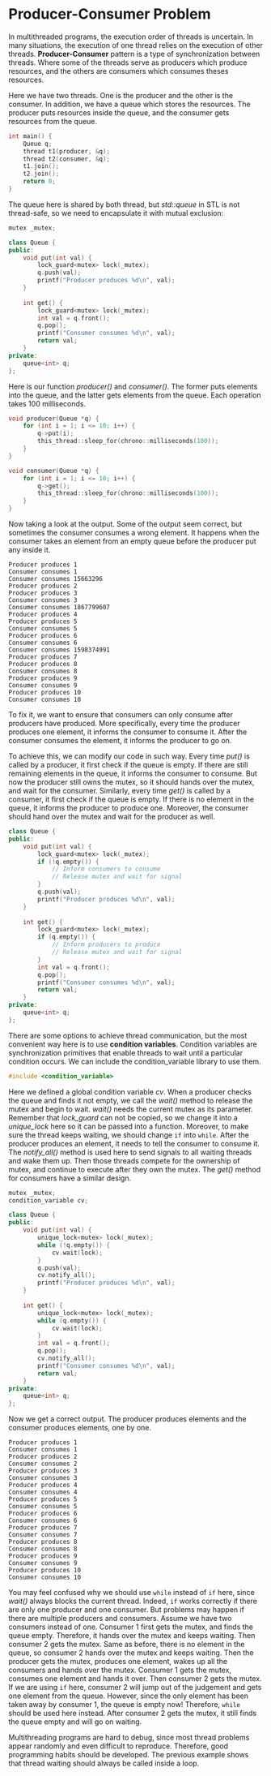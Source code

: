 # Producer-Consumer Problem

In multithreaded programs, the execution order of threads is uncertain. In many situations, the execution of one thread relies on the execution of other threads. **Producer-Consumer** pattern is a type of synchronization between threads. Where some of the threads serve as producers which produce resources, and the others are consumers which consumes theses resources.

Here we have two threads. One is the producer and the other is the consumer. In addition, we have a queue which stores the resources. The producer puts resources inside the queue, and the consumer gets resources from the queue.

```cpp
int main() {
    Queue q;
    thread t1(producer, &q);
    thread t2(consumer, &q);
    t1.join();
    t2.join();
    return 0;
}
```

The queue here is shared by both thread, but *std::queue* in STL is not thread-safe, so we need to encapsulate it with mutual exclusion:

```cpp
mutex _mutex;

class Queue {
public:
    void put(int val) {
        lock_guard<mutex> lock(_mutex);
        q.push(val);
        printf("Producer produces %d\n", val);
    }
    
    int get() {
        lock_guard<mutex> lock(_mutex);
        int val = q.front();
        q.pop();
        printf("Consumer consumes %d\n", val);
        return val;
    }
private:
    queue<int> q;
};
```

Here is our function *producer()* and *consumer()*. The former puts elements into the queue, and the latter gets elements from the queue. Each operation takes 100 milliseconds.

```cpp
void producer(Queue *q) {
    for (int i = 1; i <= 10; i++) {
    	q->put(i);
        this_thread::sleep_for(chrono::milliseconds(100));
    }
}

void consumer(Queue *q) {
    for (int i = 1; i <= 10; i++) {
    	q->get();
        this_thread::sleep_for(chrono::milliseconds(100));
    }
}
```

Now taking a look at the output. Some of the output seem correct, but sometimes the consumer consumes a wrong element. It happens when the consumer takes an element from an empty queue before the producer put any inside it.

```
Producer produces 1
Consumer consumes 1
Consumer consumes 15663296
Producer produces 2
Producer produces 3
Consumer consumes 3
Consumer consumes 1867799607
Producer produces 4
Producer produces 5
Consumer consumes 5
Producer produces 6
Consumer consumes 6
Consumer consumes 1598374991
Producer produces 7
Producer produces 8
Consumer consumes 8
Producer produces 9
Consumer consumes 9
Producer produces 10
Consumer consumes 10
```

To fix it, we want to ensure that consumers can only consume after producers have produced. More specifically, every time the producer produces one element, it informs the consumer to consume it. After the consumer consumes the element, it informs the producer to go on.

To achieve this, we can modify our code in such way. Every time *put()* is called by a producer, it first check if the queue is empty. If there are still remaining elements in the queue, it informs the consumer to consume. But now the producer still owns the mutex, so it should hands over the mutex, and wait for the consumer. Similarly, every time *get()* is called by a consumer, it first check if the queue is empty. If there is no element in the queue, it informs the producer to produce one. Moreover, the consumer should hand over the mutex and wait for the producer as well.

```cpp
class Queue {
public:
    void put(int val) {
        lock_guard<mutex> lock(_mutex);
        if (!q.empty()) {
        	// Inform consumers to consume
        	// Release mutex and wait for signal
    	}
        q.push(val);
        printf("Producer produces %d\n", val);
    }
    
    int get() {
        lock_guard<mutex> lock(_mutex);
        if (q.empty()) {
            // Inform producers to produce
            // Release mutex and wait for signal
        }
        int val = q.front();
        q.pop();
        printf("Consumer consumes %d\n", val);
        return val;
    }
private:
    queue<int> q;
};
```

There are some options to achieve thread communication, but the most convenient way here is to use **condition variables**. Condition variables are synchronization primitives that enable threads to wait until a particular condition occurs. We can include the condition_variable library to use them.

```cpp
#include <condition_variable>
```

Here we defined a global condition variable *cv*. When a producer checks the queue and finds it not empty, we call the *wait()* method to release the mutex and begin to wait. *wait()* needs the current mutex as its parameter. Remember that *lock_guard* can not be copied, so we change it into a *unique_lock* here so it can be passed into a function. Moreover, to make sure the thread keeps waiting, we should change `if` into `while`. After the producer produces an element, it needs to tell the consumer to consume it. The *notify_all()* method is used here to send signals to all waiting threads and wake them up. Then those threads compete for the ownership of mutex, and continue to execute after they own the mutex. The *get()* method for consumers have a similar design.

```cpp
mutex _mutex;
condition_variable cv;

class Queue {
public:
    void put(int val) {
        unique_lock<mutex> lock(_mutex);
        while (!q.empty()) {
            cv.wait(lock);
    	}
        q.push(val);
        cv.notify_all();
        printf("Producer produces %d\n", val);
    }
    
    int get() {
        unique_lock<mutex> lock(_mutex);
        while (q.empty()) {
            cv.wait(lock);
    	}
        int val = q.front();
        q.pop();
        cv.notify_all();
        printf("Consumer consumes %d\n", val);
        return val;
    }
private:
    queue<int> q;
};
```

Now we get a correct output. The producer produces elements and the consumer produces elements, one by one.

```
Producer produces 1
Consumer consumes 1
Producer produces 2
Consumer consumes 2
Producer produces 3
Consumer consumes 3
Producer produces 4
Consumer consumes 4
Producer produces 5
Consumer consumes 5
Producer produces 6
Consumer consumes 6
Producer produces 7
Consumer consumes 7
Producer produces 8
Consumer consumes 8
Producer produces 9
Consumer consumes 9
Producer produces 10
Consumer consumes 10
```

You may feel confused why we should use `while` instead of `if` here, since *wait()* always blocks the current thread. Indeed, `if` works correctly if there are only one producer and one consumer. But problems may happen if there are multiple producers and consumers. Assume we have two consumers instead of one. Consumer 1 first gets the mutex, and finds the queue empty. Therefore, it hands over the mutex and keeps waiting. Then consumer 2 gets the mutex. Same as before, there is no element in the queue, so consumer 2 hands over the mutex and keeps waiting. Then the producer gets the mutex, produces one element, wakes up all the consumers and hands over the mutex. Consumer 1 gets the mutex, consumes one element and hands it over. Then consumer 2 gets the mutex. If we are using `if` here, consumer 2 will jump out of the judgement and gets one element from the queue. However, since the only element has been taken away by consumer 1, the queue is empty now! Therefore, `while` should be used here instead. After consumer 2 gets the mutex, it still finds the queue empty and will go on waiting.

Multithreading programs are hard to debug, since most thread problems appear randomly and even difficult to reproduce. Therefore, good programming habits should be developed. The previous example shows that thread waiting should always be called inside a loop.